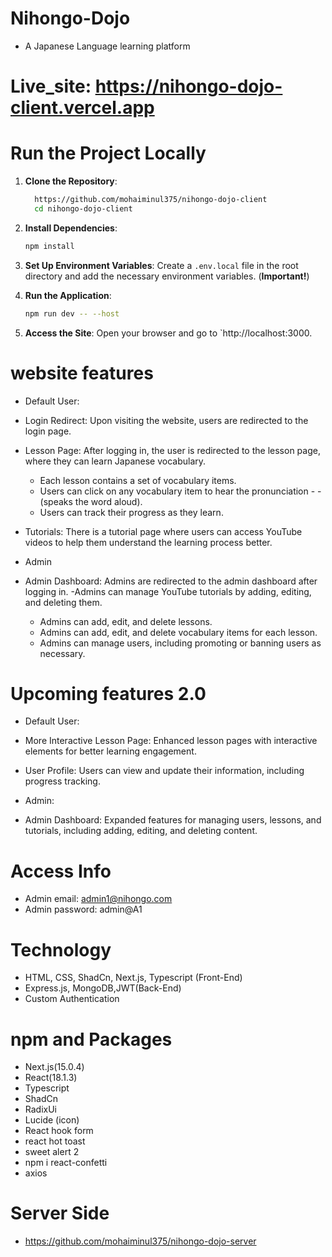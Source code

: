 # Nihongo-Dojo

- A Japanese Language learning platform

# Live_site: https://nihongo-dojo-client.vercel.app

# Run the Project Locally

1. **Clone the Repository**:

   ```sh
     https://github.com/mohaiminul375/nihongo-dojo-client
     cd nihongo-dojo-client
   ```

2. **Install Dependencies**:

   ```sh
   npm install
   ```

3. **Set Up Environment Variables**: Create a `.env.local` file in the root directory and add the necessary environment variables. (**Important!**)

4. **Run the Application**:

   ```sh
   npm run dev -- --host
   ```

5. **Access the Site**: Open your browser and go to `http://localhost:3000.

# website features

- Default User:
- Login Redirect: Upon visiting the website, users are redirected to the login page.
- Lesson Page: After logging in, the user is redirected to the lesson page, where they can learn Japanese vocabulary.

  - Each lesson contains a set of vocabulary items.
  - Users can click on any vocabulary item to hear the pronunciation - - (speaks the word aloud).
  - Users can track their progress as they learn.

- Tutorials: There is a tutorial page where users can access YouTube videos to help them understand the learning process better.

- Admin
- Admin Dashboard: Admins are redirected to the admin dashboard after logging in.
  -Admins can manage YouTube tutorials by adding, editing, and deleting them.
  - Admins can add, edit, and delete lessons.
  - Admins can add, edit, and delete vocabulary items for each lesson.
  - Admins can manage users, including promoting or banning users as necessary.

# Upcoming features 2.0

- Default User:
 - More Interactive Lesson Page: Enhanced lesson pages with interactive elements for better learning engagement.
 - User Profile: Users can view and update their information, including progress tracking.

- Admin:
 - Admin Dashboard: Expanded features for managing users, lessons, and tutorials, including adding, editing, and deleting content.

# Access Info

- Admin email: admin1@nihongo.com
- Admin password: admin@A1

# Technology

- HTML, CSS, ShadCn, Next.js, Typescript (Front-End)
- Express.js, MongoDB,JWT(Back-End)
- Custom Authentication

# npm and Packages

- Next.js(15.0.4)
- React(18.1.3)
- Typescript
- ShadCn
- RadixUi
- Lucide (icon)
- React hook form
- react hot toast
- sweet alert 2
- npm i react-confetti
- axios

# Server Side

- https://github.com/mohaiminul375/nihongo-dojo-server
